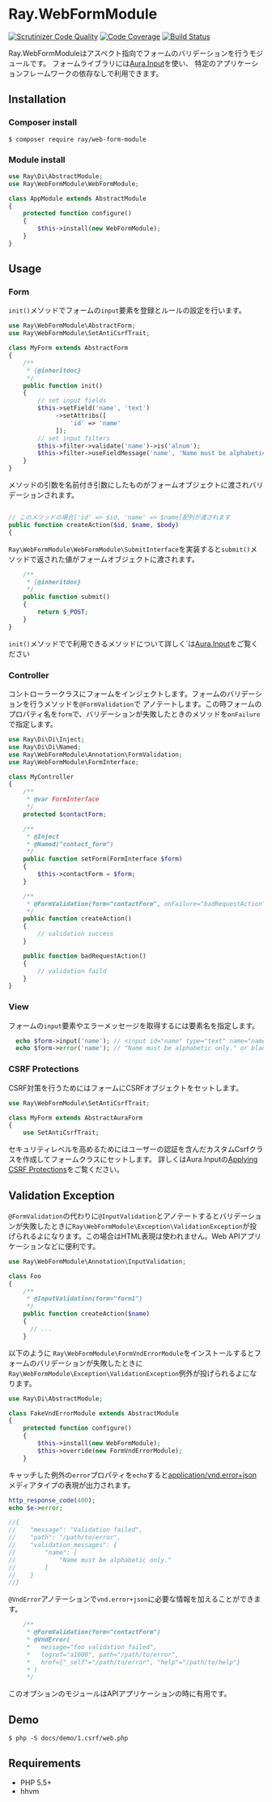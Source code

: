 # Ray.WebFormModule

[![Scrutinizer Code Quality](https://scrutinizer-ci.com/g/ray-di/Ray.WebFormModule/badges/quality-score.png?b=1.x)](https://scrutinizer-ci.com/g/ray-di/Ray.WebFormModule/?branch=1.x)
[![Code Coverage](https://scrutinizer-ci.com/g/ray-di/Ray.WebFormModule/badges/coverage.png?b=1.x)](https://scrutinizer-ci.com/g/ray-di/Ray.WebFormModule/?branch=1.x)
[![Build Status](https://travis-ci.org/ray-di/Ray.WebFormModule.svg?branch=1.x)](https://travis-ci.org/ray-di/Ray.WebFormModule)

Ray.WebFormModuleはアスペクト指向でフォームのバリデーションを行うモジュールです。
フォームライブラリには[Aura.Input](https://github.com/auraphp/Aura.Input)を使い、
特定のアプリケーションフレームワークの依存なしで利用できます。

## Installation

### Composer install

    $ composer require ray/web-form-module
 
### Module install

```php
use Ray\Di\AbstractModule;
use Ray\WebFormModule\WebFormModule;

class AppModule extends AbstractModule
{
    protected function configure()
    {
        $this->install(new WebFormModule);
    }
}
```
## Usage

### Form

`init()`メソッドでフォームの`input`要素を登録とルールの設定を行います。

```php
use Ray\WebFormModule\AbstractForm;
use Ray\WebFormModule\SetAntiCsrfTrait;

class MyForm extends AbstractForm
{
    /**
     * {@inheritdoc}
     */
    public function init()
    {
        // set input fields
        $this->setField('name', 'text')
             ->setAttribs([
                 'id' => 'name'
             ]);
        // set input filters
        $this->filter->validate('name')->is('alnum');
        $this->filter->useFieldMessage('name', 'Name must be alphabetic only.');
    }
}
```
メソッドの引数を名前付き引数にしたものがフォームオブジェクトに渡されバリデーションされます。
```php

// このメソッドの場合['id' => $id, 'name' => $name]配列が渡されます
public function createAction($id, $name, $body)
{
```

`Ray\WebFormModule\WebFormModule\SubmitInterface`を実装すると`submit()`メソッドで返された値がフォームオブジェクトに渡されます。
```php
    /**
     * {@inheritdoc}
     */
    public function submit()
    {
        return $_POST;
    }
}
```
`init()`メソッドでで利用できるメソッドについて詳しく`は[Aura.Input](https://github.com/auraphp/Aura.Input#self-initializing-forms)をご覧ください

### Controller

コントローラークラスにフォームをインジェクトします。フォームのバリデーションを行うメソッドを`@FormValidation`で
アノテートします。この時フォームのプロパティ名を`form`で、バリデーションが失敗したときのメソッドを`onFailure`で指定します。

```php
use Ray\Di\Di\Inject;
use Ray\Di\Di\Named;
use Ray\WebFormModule\Annotation\FormValidation;
use Ray\WebFormModule\FormInterface;

class MyController
{
    /**
     * @var FormInterface
     */
    protected $contactForm;

    /**
     * @Inject
     * @Named("contact_form")
     */
    public function setForm(FormInterface $form)
    {
        $this->contactForm = $form;
    }

    /**
     * @FormValidation(form="contactForm", onFailure="badRequestAction")
     */
    public function createAction()
    {
        // validation success
    }

    public function badRequestAction()
    {
        // validation faild
    }
}
```
### View

フォームの`input`要素やエラーメッセージを取得するには要素名を指定します。

```php
  echo $form->input('name'); // <input id="name" type="text" name="name" size="20" maxlength="20" />
  echo $form->error('name'); // "Name must be alphabetic only." or blank.
```

### CSRF Protections

CSRF対策を行うためにはフォームにCSRFオブジェクトをセットします。

```php
use Ray\WebFormModule\SetAntiCsrfTrait;

class MyForm extends AbstractAuraForm
{
    use SetAntiCsrfTrait;
```

セキュリティレベルを高めるためにはユーザーの認証を含んだカスタムCsrfクラスを作成してフォームクラスにセットします。
詳しくはAura.Inputの[Applying CSRF Protections](https://github.com/auraphp/Aura.Input#applying-csrf-protections)をご覧ください。

## Validation Exception

`@FormValidation`の代わりに`@InputValidation`とアノテートするとバリデーションが失敗したときに`Ray\WebFormModule\Exception\ValidationException`が投げられるよになります。この場合はHTML表現は使われません。Web APIアプリケーションなどに便利です。

```php
use Ray\WebFormModule\Annotation\InputValidation;

class Foo
{
    /**
     * @InputValidation(form="form1")
     */
    public function createAction($name)
    {
      // ...
    }
```
以下のように `Ray\WebFormModule\FormVndErrorModule`をインストールするとフォームのバリデーションが失敗したときに`Ray\WebFormModule\Exception\ValidationException`例外が投げられるよになります。

```php
use Ray\Di\AbstractModule;

class FakeVndErrorModule extends AbstractModule
{
    protected function configure()
    {
        $this->install(new WebFormModule);
        $this->override(new FormVndErrorModule);
    }
``` 

キャッチした例外の`error`プロパティを`echo`すると[application/vnd.error+json](https://tools.ietf.org/html/rfc6906)メディアタイプの表現が出力されます。 

```php
http_response_code(400);
echo $e->error;

//{
//    "message": "Validation failed",
//    "path": "/path/to/error",
//    "validation_messages": {
//        "name": [
//            "Name must be alphabetic only."
//        ]
//    }
//}
```

`@VndError`アノテーションで`vnd.error+json`に必要な情報を加えることができます。

```php
    /**
     * @FormValidation(form="contactForm")
     * @VndError(
     *   message="foo validation failed",
     *   logref="a1000", path="/path/to/error",
     *   href={"_self"="/path/to/error", "help"="/path/to/help"}
     * )
     */
```

このオプションのモジュールはAPIアプリケーションの時に有用です。

## Demo

    $ php -S docs/demo/1.csrf/web.php

## Requirements

 * PHP 5.5+
 * hhvm
